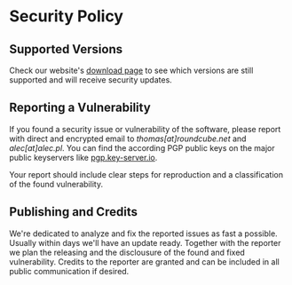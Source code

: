 # Security Policy

## Supported Versions

Check our website's [download page](https://roundcube.net/download/) to see which versions are still supported and will receive security updates.

## Reporting a Vulnerability

If you found a security issue or vulnerability of the software, please report with direct and encrypted email to *thomas[at]roundcube.net*
and *alec[at]alec.pl*. You can find the according PGP public keys on the major public keyservers like [pgp.key-server.io](https://pgp.key-server.io).

Your report should include clear steps for reproduction and a classification of the found vulnerability.

## Publishing and Credits

We're dedicated to analyze and fix the reported issues as fast a possible. Usually within days we'll have an update ready.
Together with the reporter we plan the releasing and the disclousure of the found and fixed vulnerability.
Credits to the reporter are granted and can be included in all public communication if desired.
